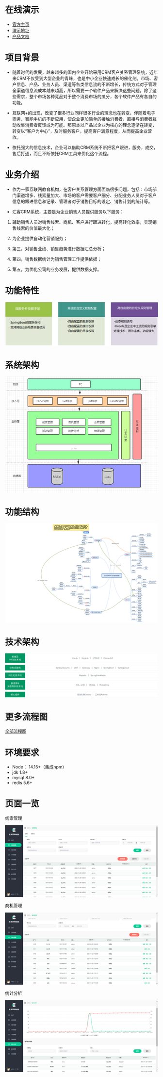 **在线演示**
=========================
- [官方主页](https://pip.itcast.cn/java-hk)
- [演示地址](http://huike-crm.itheima.net/#/login)
- [产品文档](https://app.mockplus.cn/s/J75ri9TemI9U)

**项目背景**
=========================

- 随着时代的发展，越来越多的国内企业开始采用CRM客户关系管理系统，近年来CRM不仅受到大型企业的青睐，也是中小企业快速成长的催化剂。市场、客户信息、产品、业务人员、渠道等各类信息流的不断增长，传统方式对于管理全渠道信息流成本越来越高，所以需要一个软件产品来解决这些问题。除了这些需求，整个市场各种竞品对于整个消费市场的瓜分，各个软件产品有各自的功能。

- 互联网+的出现，改变了很多行业同样很多行业的理念也在转变，伴随着电子商务、智能手机的不断应用，使企业更加简单的接触消费者，直接与消费者互动收集消费者反馈成为可能。那原本以产品以企业为核心的理念逐渐在转变，转变以“客户为中心”，及时服务客户，提高客户满意程度，从而提高企业营收。

- 依托强大的信息技术，企业可以借助CRM系统不断把客户跟进，服务，成交，售后打通，而且不断依托CRM工具来优化这个流程。

# 业务介绍

- 作为一家互联网教育机构，在客户关系管理方面面临很多问题，包括：市场部门渠道增多、线索量加大、市场的客户需要客户细分、分配业务人员对于客户信息的跟进信息和记录、管理者对于销售目标的设定、销售计划的统计等。


- 汇客CRM系统，主要是为企业销售人员提供服务以下服务：


1. 辅助销售人员对销售线索、商机、客户进行跟进转化，提高转化效率，实现销售线索的价值最大化；

2. 为企业提供自动化营销服务；

3. 第三，对销售业绩、销售趋势进行数据汇总分析；

4. 第四，销售数据统计为销售管理工作提供依据；

5. 第五，为优化公司的业务发展，提供数据支撑。


# 功能特性

![](docs/img/功能特色.png)

系统架构
=========================
![](docs/img/crm-framework.png)

功能结构
=========================
![](docs/img/功能结构图.png)

技术架构
=========================
![](docs/img/技术架构.png)

更多流程图
=========================
[全部流程图](docs/img/流程图)

环境要求
=========================
- Node： 14.15+（集成npm）
- jdk 1.8+
- mysql 8.0+
- redis 5.6+

页面一览
=========================

线索管理

![](docs/img/页面/线索管理.png)

商机管理

![](docs/img/页面/商机管理.png)

统计分析

![](docs/img/页面/统计分析.png)
